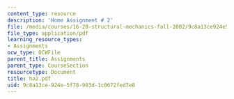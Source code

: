 ```yaml
---
content_type: resource
description: 'Home Assignment # 2'
file: /media/courses/16-20-structural-mechanics-fall-2002/9c8a13ce924e5f78903d1c0672fed7e8_ha2.pdf
file_type: application/pdf
learning_resource_types:
- Assignments
ocw_type: OCWFile
parent_title: Assignments
parent_type: CourseSection
resourcetype: Document
title: ha2.pdf
uid: 9c8a13ce-924e-5f78-903d-1c0672fed7e8
---
```

